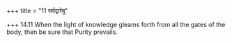 +++
title = "11 सर्वद्वारेषु"

+++
14.11 When the light of knowledge gleams forth from all the gates of the
body, then be sure that Purity prevails.
